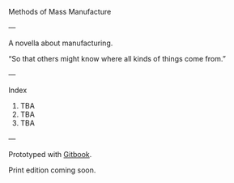 Methods of Mass Manufacture

—

A novella about manufacturing.


“So that others might know where all kinds of things come from.”

—

Index

1. TBA
2. TBA
3. TBA

—

Prototyped with [Gitbook](https://www.gitbook.com/).

Print edition coming soon.
